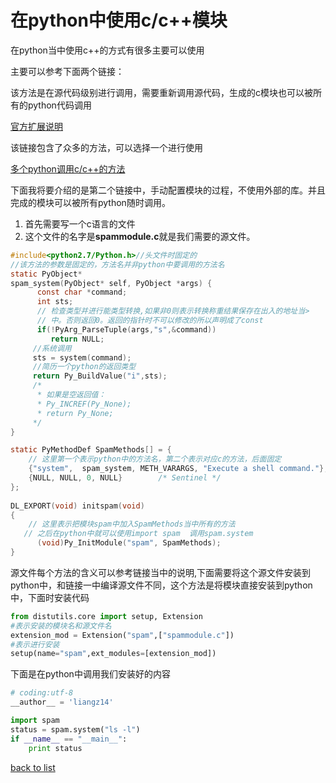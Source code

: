 # 在python中使用c/c++模块

在python当中使用c++的方式有很多主要可以使用

主要可以参考下面两个链接：

该方法是在源代码级别进行调用，需要重新调用源代码，生成的c模块也可以被所有的python代码调用

[官方扩展说明](https://docs.python.org/2/extending/extending.html)

该链接包含了众多的方法，可以选择一个进行使用

[多个python调用c/c++的方法](http://intermediate-and-advanced-software-carpentry.readthedocs.io/en/latest/c++-wrapping.html#manual-wrapping)


下面我将要介绍的是第二个链接中，手动配置模块的过程，不使用外部的库。并且完成的模块可以被所有python随时调用。
1. 首先需要写一个c语言的文件
2. 这个文件的名字是<strong>spammodule.c</strong>就是我们需要的源文件。

```c
#include<python2.7/Python.h>//头文件时固定的
//该方法的参数是固定的，方法名并非python中要调用的方法名
static PyObject*
spam_system(PyObject* self, PyObject *args) {
      const char *command;
      int sts;
      // 检查类型并进行能类型转换,如果非0则表示转换称重结果保存在出入的地址当>  
      // 中。否则返回0。返回的指针时不可以修改的所以声明成了const
      if(!PyArg_ParseTuple(args,"s",&command))
         return NULL;
     //系统调用
     sts = system(command);
     //简历一个python的返回类型
     return Py_BuildValue("i",sts);
     /*
      * 如果是空返回值：
      * Py_INCREF(Py_None);
      * return Py_None;
     */
}

static PyMethodDef SpamMethods[] = {
    // 这里第一个表示python中的方法名，第二个表示对应c的方法，后面固定
    {"system",  spam_system, METH_VARARGS, "Execute a shell command."},
    {NULL, NULL, 0, NULL}        /* Sentinel */
};
 
DL_EXPORT(void) initspam(void)
{
    // 这里表示把模块spam中加入SpamMethods当中所有的方法
   // 之后在python中就可以使用import spam  调用spam.system
      (void)Py_InitModule("spam", SpamMethods);
}
```

源文件每个方法的含义可以参考链接当中的说明,下面需要将这个源文件安装到python中，和链接一中编译源文件不同，这个方法是将模块直接安装到python中，下面时安装代码
```python
from distutils.core import setup, Extension
#表示安装的模块名和源文件名
extension_mod = Extension("spam",["spammodule.c"])
#表示进行安装
setup(name="spam",ext_modules=[extension_mod])
```

下面是在python中调用我们安装好的内容

```python
# coding:utf-8
__author__ = 'liangz14'

import spam
status = spam.system("ls -l")
if __name__ == "__main__":
    print status
```


[back to list](../../index.md)